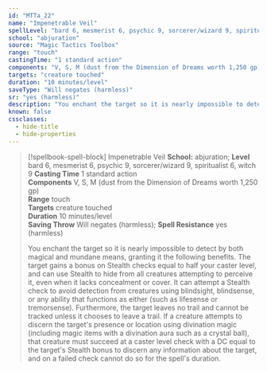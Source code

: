 ```yaml
---
id: "MTTa_22"
name: "Impenetrable Veil"
spellLevel: "bard 6, mesmerist 6, psychic 9, sorcerer/wizard 9, spiritualist 6, witch 9"
school: "abjuration"
source: "Magic Tactics Toolbox"
range: "touch"
castingTime: "1 standard action"
components: "V, S, M (dust from the Dimension of Dreams worth 1,250 gp)"
targets: "creature touched"
duration: "10 minutes/level"
saveType: "Will negates (harmless)"
sr: "yes (harmless)"
description: "You enchant the target so it is nearly impossible to detect by both magical and mundane means, granting it the following benefits. The target gains a bonus on Stealth checks equal to half  your caster level, and can use Stealth to hide from all creatures attempting to perceive it, even when it lacks concealment or cover. It can attempt a Stealth check to avoid detection from creatures using blindsight, blindsense, or any ability that functions as either (such as lifesense or tremorsense). Furthermore, the target leaves no trail and cannot be tracked unless it chooses to leave a trail. If a creature attempts to discern the target's presence or location using divination magic (including magic items with a divination aura such as a crystal ball), that creature must succeed at a caster level check with a DC equal to the target's Stealth bonus to discern any information about the target, and on a failed check cannot do so for the spell's duration."
known: false
cssclasses:
  - hide-title
  - hide-properties
---
```


> [!spellbook-spell-block] Impenetrable Veil
> **School:** abjuration; **Level** bard 6, mesmerist 6, psychic 9, sorcerer/wizard 9, spiritualist 6, witch 9
> **Casting Time** 1 standard action  
> **Components** V, S, M (dust from the Dimension of Dreams worth 1,250 gp)  
> **Range** touch  
> **Targets** creature touched  
> **Duration** 10 minutes/level  
> **Saving Throw** Will negates (harmless); **Spell Resistance** yes (harmless)
> 
> You enchant the target so it is nearly impossible to detect by both magical and mundane means, granting it the following benefits. The target gains a bonus on Stealth checks equal to half  your caster level, and can use Stealth to hide from all creatures attempting to perceive it, even when it lacks concealment or cover. It can attempt a Stealth check to avoid detection from creatures using blindsight, blindsense, or any ability that functions as either (such as lifesense or tremorsense). Furthermore, the target leaves no trail and cannot be tracked unless it chooses to leave a trail. If a creature attempts to discern the target's presence or location using divination magic (including magic items with a divination aura such as a crystal ball), that creature must succeed at a caster level check with a DC equal to the target's Stealth bonus to discern any information about the target, and on a failed check cannot do so for the spell's duration.